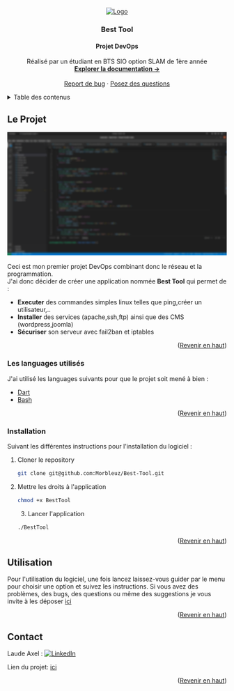 <div id="top"></div>
<!--
*** Thanks for checking out the Best-README-Template. If you have a suggestion
*** that would make this better, please fork the repo and create a pull request
*** or simply open an issue with the tag "enhancement".
*** Don't forget to give the project a star!
*** Thanks again! Now go create something AMAZING! :D
-->



<!-- PROJECT SHIELDS -->
<!--
*** I'm using markdown "reference style" links for readability.
*** Reference links are enclosed in brackets [ ] instead of parentheses ( ).
*** See the bottom of this document for the declaration of the reference variables
*** for contributors-url, forks-url, etc. This is an optional, concise syntax you may use.
*** https://www.markdownguide.org/basic-syntax/#reference-style-links
-->

<!-- PROJECT LOGO -->
<br />
<div align="center">
  <a href="https://github.com/othneildrew/Best-README-Template">
    <img src="https://cdn.worldvectorlogo.com/logos/devops-2.svg" alt="Logo" width="80" height="80">
  </a>

  <h3 align="center">Best Tool</h3>
    <h4 align="center">Projet DevOps</h4>

  <p align="center">
    Réalisé par un étudiant en BTS SIO option SLAM de 1ère année
    <br />   
    <a href="https://github.com/Morbleuz/dart_furet/blob/main/README.md"><strong>Explorer la documentation -></strong></a>
    <br />
    <br />
    <a href="https://github.com/Morbleuz/Best-Tool/issues">Report de bug</a>
    ·
    <a href="https://github.com/Morbleuz/Best-Tool/issues">Posez des questions</a>
  </p>
</div>



<!-- TABLE OF CONTENTS -->
<details>
  <summary>Table des contenus</summary>
  <ol>
    <li>
      <a href="#le-projet">Le projet</a>
      <ul>
        <li><a href="#les-languages-utilisés">Les languages utilisés</a></li>
      </ul>
    </li>
    <li><a href="#installation">Installation</a></li>
    <li><a href="#utilisation">Utilisation</a></li>
    <li><a href="#contact">Contact</a></li>
  </ol>
</details>



<!-- ABOUT THE PROJECT -->
## Le Projet

[![Product Name Screen Shot][product-screenshot]](https://example.com)

Ceci est mon premier projet DevOps combinant donc le réseau et la programmation.<br />
J'ai donc décider de créer une application nommée <strong>Best Tool</strong> qui permet de :
* <strong>Executer</strong> des commandes simples linux telles que ping,créer un utilisateur,..
* <strong>Installer</strong> des services (apache,ssh,ftp) ainsi que des CMS (wordpress,joomla)
* <strong>Sécuriser</strong> son serveur avec fail2ban et iptables


<p align="right">(<a href="#top">Revenir en haut</a>)</p>

### Les languages utilisés

J'ai utilisé les languages suivants pour que le projet soit mené à bien :

* [Dart](https://dart.dev/)
* [Bash](https://doc.ubuntu-fr.org/bash)

<p align="right">(<a href="#top">Revenir en haut</a>)</p>

### Installation

Suivant les différentes instructions pour l'installation du logiciel :

1. Cloner le repository
   ```sh
   git clone git@github.com:Morbleuz/Best-Tool.git
   ```
2. Mettre les droits à l'application
   ```sh
   chmod +x BestTool
   ```
   3. Lancer l'application
   ```sh
   ./BestTool
   ```
<p align="right">(<a href="#top">Revenir en haut</a>)</p>



<!-- USAGE EXAMPLES -->
## Utilisation

Pour l'utilisation du logiciel, une fois lancez laissez-vous guider par le menu pour choisir une option et suivez les instructions.
Si vous avez des problèmes, des bugs, des questions ou même des suggestions je vous invite à les déposer <a href="https://github.com/Morbleuz/Best-Tool/issues">ici</a>
<p align="right">(<a href="#top">Revenir en haut</a>)</p>


<!-- CONTACT -->
## Contact


Laude Axel : [![LinkedIn][linkedin-shield]][linkedin-url] 


Lien du projet: <a href="https://github.com/Morbleuz/Best-Tool/">ici</a>

<p align="right">(<a href="#top">Revenir en haut</a>)</p>


<!-- MARKDOWN LINKS & IMAGES -->
<!-- https://www.markdownguide.org/basic-syntax/#reference-style-links -->
[contributors-shield]: https://img.shields.io/github/contributors/othneildrew/Best-README-Template.svg?style=for-the-badge
[contributors-url]: https://github.com/othneildrew/Best-README-Template/graphs/contributors
[forks-shield]: https://img.shields.io/github/forks/othneildrew/Best-README-Template.svg?style=for-the-badge
[forks-url]: https://github.com/othneildrew/Best-README-Template/network/members
[stars-shield]: https://img.shields.io/github/stars/othneildrew/Best-README-Template.svg?style=for-the-badge
[stars-url]: https://github.com/othneildrew/Best-README-Template/stargazers
[issues-shield]: https://img.shields.io/github/issues/othneildrew/Best-README-Template.svg?style=for-the-badge
[issues-url]: https://github.com/othneildrew/Best-README-Template/issues
[license-shield]: https://img.shields.io/github/license/othneildrew/Best-README-Template.svg?style=for-the-badge
[license-url]: https://github.com/othneildrew/Best-README-Template/blob/master/LICENSE.txt
[linkedin-shield]: https://img.shields.io/badge/-LinkedIn-black.svg?style=for-the-badge&logo=linkedin&colorB=555
[linkedin-url]: https://www.linkedin.com/in/axel-l-b9620a228/
[linkedin-url2]: https://www.linkedin.com/in/jonathan-sobkowiak-2b5310228/

[product-screenshot]: image.png
[diagramme]: diagramme.png
